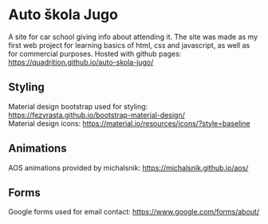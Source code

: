 # Auto škola Jugo
A site for car school giving info about attending it. The site was made as my first web project for learning basics of html, css and javascript, as well as for commercial purposes.
Hosted with github pages: https://quadrition.github.io/auto-skola-jugo/

## Styling
Material design bootstrap used for styling: https://fezvrasta.github.io/bootstrap-material-design/  
Material design icons: https://material.io/resources/icons/?style=baseline

## Animations
AOS animations provided by michalsnik: https://michalsnik.github.io/aos/

## Forms
Google forms used for email contact: https://www.google.com/forms/about/
